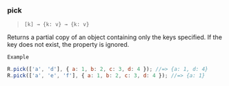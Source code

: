 ### pick

> `[k] → {k: v} → {k: v}`

Returns a partial copy of an object containing only the keys specified. If the key does not exist, the property is ignored.

`Example`

```js
R.pick(['a', 'd'], { a: 1, b: 2, c: 3, d: 4 }); //=> {a: 1, d: 4}
R.pick(['a', 'e', 'f'], { a: 1, b: 2, c: 3, d: 4 }); //=> {a: 1}
```
